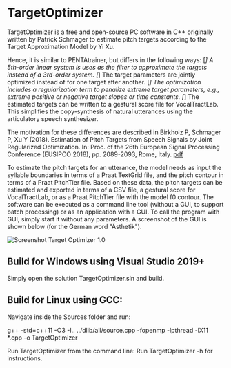 # TargetOptimizer
TargetOptimizer is a free and open-source PC software in C++ originally written by Patrick Schmager to estimate pitch targets according to the Target Approximation Model by Yi Xu. 

Hence, it is similar to PENTAtrainer, but differs in the following ways:
[*] A 5th-order linear system is uses as the filter to approximate the targets instead of a 3rd-order system.
[*] The target parameters are jointly optimized instead of for one target after another.
[*] The optimization includes a regularization term to penalize extreme target parameters, e.g., extreme positive or negative target slopes or time constants.
[*] The estimated targets can be written to a gestural score file for VocalTractLab. This simplifies the copy-synthesis of natural utterances using the articulatory speech synthesizer.

The motivation for these differences are described in Birkholz P, Schmager P, Xu Y (2018). Estimation of Pitch Targets from Speech Signals by Joint Regularized Optimization. In: Proc. of the 26th European Signal Processing Conference (EUSIPCO 2018), pp. 2089-2093, Rome, Italy. [pdf](http://www.vocaltractlab.de/publications/birkholz-2018-eusipco.pdf)

To estimate the pitch targets for an utterance, the model needs as input the syllable boundaries in terms of a Praat TextGrid file, and the pitch contour in terms of a Praat PitchTier file. Based on these data, the pitch targets can be estimated and exported in terms of a CSV file, a gestural score for VocalTractLab, or as a Praat PitchTier file with the model f0 contour. The software can be executed as a command line tool (without a GUI, to support batch processing) or as an application with a GUI. To call the program with GUI, simply start it without any parameters. A screenshot of the GUI is shown below (for the German word "Ästhetik").

![Screenshot Target Optimizer 1.0](http://www.vocaltractlab.de/pictures/targetoptimizer-screenshot.gif)

## Build for Windows using Visual Studio 2019+
Simply open the solution TargetOptimizer.sln and build.


## Build for Linux using GCC:

Navigate inside the Sources folder and run:

g++ -std=c++11 -O3 -I.. ../dlib/all/source.cpp -fopenmp -lpthread -lX11 *.cpp -o TargetOptimizer


Run TargetOptimizer from the command line:
Run TargetOptimizer -h for instructions.
